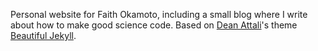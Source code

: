 Personal website for Faith Okamoto, including a small blog where I write about
how to make good science code. Based on [Dean Attali](https://deanattali.com)'s
theme [Beautiful Jekyll](https://beautifuljekyll.com).